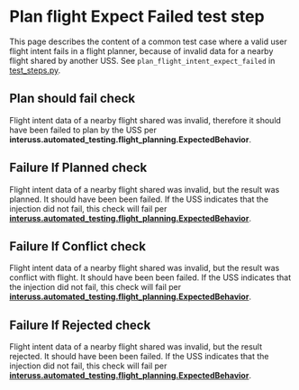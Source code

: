 # Plan flight Expect Failed test step

This page describes the content of a common test case where a valid user flight intent fails in a flight planner, because of invalid data for a nearby flight shared by another USS.  See `plan_flight_intent_expect_failed` in [test_steps.py](test_steps.py).

## Plan should fail check

Flight intent data of a nearby flight shared was invalid, therefore it should have been failed to plan by the USS per **interuss.automated_testing.flight_planning.ExpectedBehavior**.

## Failure If Planned check

Flight intent data of a nearby flight shared was invalid, but the result was planned. It should have been been failed.
If the USS indicates that the injection did not fail, this check will fail per
**[interuss.automated_testing.flight_planning.ExpectedBehavior](../../requirements/interuss/automated_testing/flight_planning.md)**.

## Failure If Conflict check
Flight intent data of a nearby flight shared was invalid, but the result was conflict with flight. It should have been been failed.
If the USS indicates that the injection did not fail, this check will fail per
**[interuss.automated_testing.flight_planning.ExpectedBehavior](../../requirements/interuss/automated_testing/flight_planning.md)**.

## Failure If Rejected check

Flight intent data of a nearby flight shared was invalid, but the result rejected. It should have been been failed.
If the USS indicates that the injection did not fail, this check will fail per
**[interuss.automated_testing.flight_planning.ExpectedBehavior](../../requirements/interuss/automated_testing/flight_planning.md)**.
